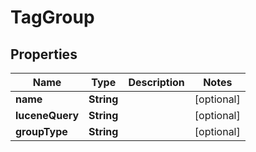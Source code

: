 

# TagGroup


## Properties

| Name | Type | Description | Notes |
|------------ | ------------- | ------------- | -------------|
|**name** | **String** |  |  [optional] |
|**luceneQuery** | **String** |  |  [optional] |
|**groupType** | **String** |  |  [optional] |



